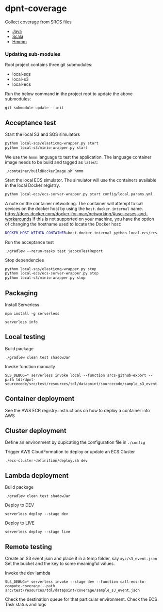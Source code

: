 # dpnt-coverage
Collect coverage from SRCS files

- [Java](./container/images/java/)
- [Scala](./container/images/scala/)
- [Hmmm](./container/images/hmmm/)

### Updating sub-modules

Root project contains three git submodules:

- local-sqs
- local-s3
- local-ecs

Run the below command in the project root to update the above submodules:
 
```
git submodule update --init
```

## Acceptance test

Start the local S3 and SQS simulators
```bash
python local-sqs/elasticmq-wrapper.py start
python local-s3/minio-wrapper.py start
```

We use the `hmmm` language to test the application.
The language container image needs to be build and tagged as `latest`:
```
./container/buildDockerImage.sh hmmm
```

Start the local ECS simulator. The simulator will use the containers available in the local Docker registry.
```bash
python local-ecs/ecs-server-wrapper.py start config/local.params.yml
```

A note on the container networking. The container will attempt to call sevices on the docker host by using the `host.docker.internal` name.
https://docs.docker.com/docker-for-mac/networking/#use-cases-and-workarounds
If this is not supported on your machine, you have the option of changing the hostname used to locate the Docker host:
```bash
DOCKER_HOST_WITHIN_CONTAINER=host.docker.internal python local-ecs/ecs-server-wrapper.py start config/local.params.yml
```

Run the acceptance test

```
./gradlew --rerun-tasks test jacocoTestReport
```

Stop dependencies
```bash
python local-sqs/elasticmq-wrapper.py stop
python local-ecs/ecs-server-wrapper.py stop
python local-s3/minio-wrapper.py stop
```

## Packaging

Install Serverless
```
npm install -g serverless

serverless info
```

## Local testing

Build package
```
./gradlew clean test shadowJar
```

Invoke function manually
```
SLS_DEBUG=* serverless invoke local --function srcs-github-export --path tdl/dpnt-sourcecode/src/test/resources/tdl/datapoint/sourcecode/sample_s3_event.json
```

## Container deployment

See the AWS ECR registry instructions on how to deploy a container into AWS


## Cluster deployment

Define an environment by dupicating the configuration file in `./config`

Trigger AWS CloudFormation to deploy or update an ECS Cluster
```
./ecs-cluster-definition/deploy.sh dev
```

## Lambda deployment

Build package
```
./gradlew clean test shadowJar
```

Deploy to DEV
```
serverless deploy --stage dev
```

Deploy to LIVE
```
serverless deploy --stage live
```

## Remote testing

Create an S3 event json and place it in a temp folder, say `xyz/s3_event.json`
Set the bucket and the key to some meaningful values.

Invoke the dev lambda
```
SLS_DEBUG=* serverless invoke --stage dev --function call-ecs-to-compute-coverage --path src/test/resources/tdl/datapoint/coverage/sample_s3_event.json
```

Check the destination queue for that particular environment.
Check the ECS Task status and logs
